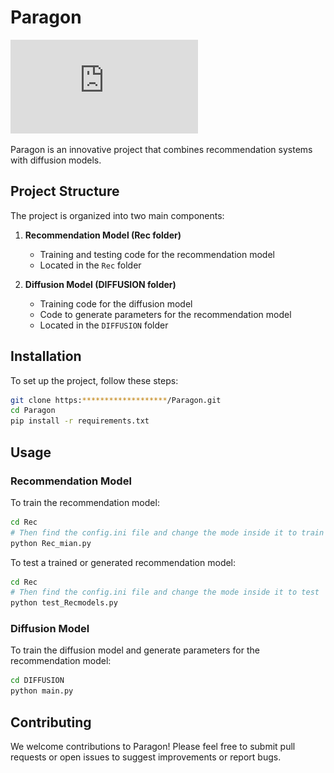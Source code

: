 # Paragon

![image](https://github.com/Starrylay/Paragon/blob/main/images/main_paragon.pdf)

Paragon is an innovative project that combines recommendation systems with diffusion models.

## Project Structure

The project is organized into two main components:

1. **Recommendation Model (Rec folder)**
   - Training and testing code for the recommendation model
   - Located in the `Rec` folder

2. **Diffusion Model (DIFFUSION folder)**
   - Training code for the diffusion model
   - Code to generate parameters for the recommendation model
   - Located in the `DIFFUSION` folder

## Installation

To set up the project, follow these steps:

```bash
git clone https:*******************/Paragon.git
cd Paragon
pip install -r requirements.txt
```

## Usage

### Recommendation Model

To train the recommendation model:

```bash
cd Rec
# Then find the config.ini file and change the mode inside it to train
python Rec_mian.py
```

To test a trained or generated recommendation model:

```bash
cd Rec
# Then find the config.ini file and change the mode inside it to test
python test_Recmodels.py
```

### Diffusion Model

To train the diffusion model and generate parameters for the recommendation model:

```bash
cd DIFFUSION
python main.py
```

## Contributing

We welcome contributions to Paragon! Please feel free to submit pull requests or open issues to suggest improvements or report bugs.

